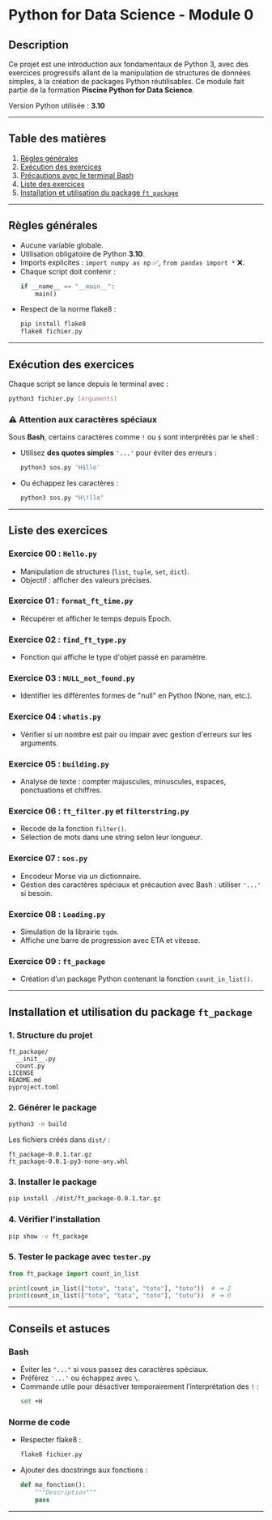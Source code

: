 # Python for Data Science - Module 0

## Description

Ce projet est une introduction aux fondamentaux de Python 3, avec des exercices progressifs allant de la manipulation de structures de données simples, à la création de packages Python réutilisables. Ce module fait partie de la formation **Piscine Python for Data Science**.

Version Python utilisée : **3.10**

---

## Table des matières

1. [Règles générales](#règles-générales)
2. [Exécution des exercices](#exécution-des-exercices)
3. [Précautions avec le terminal Bash](#précautions-avec-le-terminal-bash)
4. [Liste des exercices](#liste-des-exercices)
5. [Installation et utilisation du package `ft_package`](#installation-et-utilisation-du-package-ft_package)

---

## Règles générales

- Aucune variable globale.
- Utilisation obligatoire de Python **3.10**.
- Imports explicites : `import numpy as np` ✅, `from pandas import *` ❌.
- Chaque script doit contenir :
  ```python
  if __name__ == "__main__":
      main()
  ```
- Respect de la norme flake8 :
  ```bash
  pip install flake8
  flake8 fichier.py
  ```

---

## Exécution des exercices

Chaque script se lance depuis le terminal avec :
```bash
python3 fichier.py [arguments]
```

### **⚠️ Attention aux caractères spéciaux**

Sous **Bash**, certains caractères comme `!` ou `$` sont interprétés par le shell :
- Utilisez **des quotes simples** `'...'` pour éviter des erreurs :
  ```bash
  python3 sos.py 'H$llo'
  ```
- Ou échappez les caractères :
  ```bash
  python3 sos.py "H\!llo"
  ```

---

## Liste des exercices

### Exercice 00 : `Hello.py`
- Manipulation de structures (`list`, `tuple`, `set`, `dict`).
- Objectif : afficher des valeurs précises.

### Exercice 01 : `format_ft_time.py`
- Récupérer et afficher le temps depuis Epoch.

### Exercice 02 : `find_ft_type.py`
- Fonction qui affiche le type d'objet passé en paramètre.

### Exercice 03 : `NULL_not_found.py`
- Identifier les différentes formes de "null" en Python (None, nan, etc.).

### Exercice 04 : `whatis.py`
- Vérifier si un nombre est pair ou impair avec gestion d'erreurs sur les arguments.

### Exercice 05 : `building.py`
- Analyse de texte : compter majuscules, minuscules, espaces, ponctuations et chiffres.

### Exercice 06 : `ft_filter.py` et `filterstring.py`
- Recode de la fonction `filter()`.
- Sélection de mots dans une string selon leur longueur.

### Exercice 07 : `sos.py`
- Encodeur Morse via un dictionnaire.
- Gestion des caractères spéciaux et précaution avec Bash : utiliser `'...'` si besoin.

### Exercice 08 : `Loading.py`
- Simulation de la librairie `tqdm`.
- Affiche une barre de progression avec ETA et vitesse.

### Exercice 09 : `ft_package`
- Création d’un package Python contenant la fonction `count_in_list()`.

---

## Installation et utilisation du package `ft_package`

### 1. Structure du projet
```
ft_package/
  __init__.py
  count.py
LICENSE
README.md
pyproject.toml
```

### 2. Générer le package
```bash
python3 -m build
```
Les fichiers créés dans `dist/` :
```
ft_package-0.0.1.tar.gz
ft_package-0.0.1-py3-none-any.whl
```

### 3. Installer le package
```bash
pip install ./dist/ft_package-0.0.1.tar.gz
```

### 4. Vérifier l'installation
```bash
pip show -v ft_package
```

### 5. Tester le package avec `tester.py`
```python
from ft_package import count_in_list

print(count_in_list(["toto", "tata", "toto"], "toto"))  # ➜ 2
print(count_in_list(["toto", "tata", "toto"], "tutu"))  # ➜ 0
```

---

## Conseils et astuces

### Bash
- Éviter les `"..."` si vous passez des caractères spéciaux.
- Préférez `'...'` ou échappez avec `\`.
- Commande utile pour désactiver temporairement l’interprétation des `!` :
  ```bash
  set +H
  ```

### Norme de code
- Respecter flake8 :
  ```bash
  flake8 fichier.py
  ```
- Ajouter des docstrings aux fonctions :
  ```python
  def ma_fonction():
      """Description"""
      pass
  ```

---
